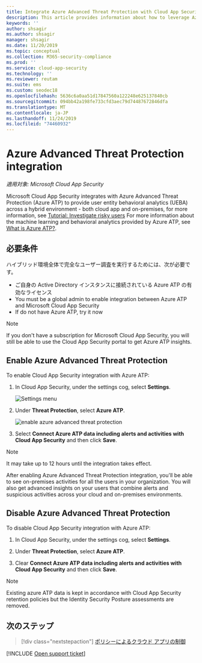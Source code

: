 ```yaml
---
title: Integrate Azure Advanced Threat Protection with Cloud App Security
description: This article provides information about how to leverage Azure Advanced Threat Protection insights in Cloud App Security for hybrid risk detection.
keywords: ''
author: shsagir
ms.author: shsagir
manager: shsagir
ms.date: 11/20/2019
ms.topic: conceptual
ms.collection: M365-security-compliance
ms.prod: ''
ms.service: cloud-app-security
ms.technology: ''
ms.reviewer: reutam
ms.suite: ems
ms.custom: seodec18
ms.openlocfilehash: 5636c6a0aa51d17847560a122248e625137840cb
ms.sourcegitcommit: 094bb42a198fe733cfd3aec79d74487672846dfa
ms.translationtype: MT
ms.contentlocale: ja-JP
ms.lasthandoff: 11/24/2019
ms.locfileid: "74460932"
---
```

# <a name="azure-advanced-threat-protection-integration"></a>Azure Advanced Threat Protection integration

*適用対象: Microsoft Cloud App Security*

Microsoft Cloud App Security integrates with Azure Advanced Threat Protection (Azure ATP) to provide user entity behavioral analytics (UEBA) across a hybrid environment - both cloud app and on-premises, for more information, see [Tutorial: Investigate risky users](tutorial-ueba.md) For more information about the machine learning and behavioral analytics provided by Azure ATP, see [What is Azure ATP?](https://docs.microsoft.com/azure-advanced-threat-protection/what-is-atp).

## <a name="prerequisites"></a>必要条件

ハイブリッド環境全体で完全なユーザー調査を実行するためには、次が必要です。

- ご自身の Active Directory インスタンスに接続されている Azure ATP の有効なライセンス
- You must be a global admin to enable integration between Azure ATP and Microsoft Cloud App Security
- If do not have Azure ATP, try it now

>[!NOTE]
>If you don't have a subscription for Microsoft Cloud App Security, you will still be able to use the Cloud App Security portal to get Azure ATP insights.

## <a name="enable-azure-advanced-threat-protection"></a>Enable Azure Advanced Threat Protection

To enable Cloud App Security integration with Azure ATP:

1. In Cloud App Security, under the settings cog, select **Settings**.

   ![Settings menu](media/azip-system-settings.png)

1. Under **Threat Protection**, select **Azure ATP**.

    ![enable azure advanced threat protection](media/aatp-integration.png)

1. Select **Connect Azure ATP data including alerts and activities with Cloud App Security** and then click **Save**.

> [!NOTE]
> It may take up to 12 hours until the integration takes effect.

After enabling Azure Advanced Threat Protection integration, you'll be able to see on-premises activities for all the users in your organization. You will also get advanced insights on your users that combine alerts and suspicious activities across your cloud and on-premises environments.

## <a name="disable-azure-advanced-threat-protection"></a>Disable Azure Advanced Threat Protection

To disable Cloud App Security integration with Azure ATP:

1. In Cloud App Security, under the settings cog, select **Settings**.

1. Under **Threat Protection**, select **Azure ATP**.

1. Clear **Connect Azure ATP data including alerts and activities with Cloud App Security** and then click **Save**.

> [!NOTE]
> Existing azure ATP data is kept in accordance with Cloud App Security retention policies but the Identity Security Posture assessments are removed.

## <a name="next-steps"></a>次のステップ

> [!div class="nextstepaction"]
> [ポリシーによるクラウド アプリの制御](control-cloud-apps-with-policies.md)

[!INCLUDE [Open support ticket](includes/support.md)]
